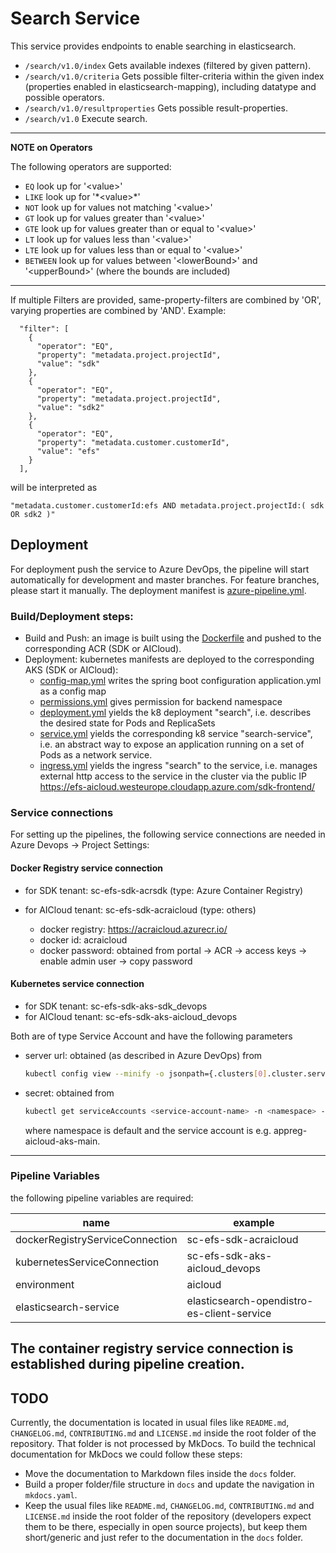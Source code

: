 # Search Service


This service provides endpoints to enable searching in elasticsearch.

- ```/search/v1.0/index``` Gets available indexes (filtered by given pattern).
- ```/search/v1.0/criteria``` Gets possible filter-criteria within the given index (properties enabled in elasticsearch-mapping), including datatype and
  possible operators.
- ```/search/v1.0/resultproperties``` Gets possible result-properties.
- ```/search/v1.0``` Execute search.

---
**NOTE on Operators**

The following operators are supported:

- ```EQ``` look up for '&lt;value&gt;'
- ```LIKE``` look up for '\*&lt;value&gt;\*'
- ```NOT``` look up for values not matching '&lt;value&gt;'
- ```GT``` look up for values greater than '&lt;value&gt;'
- ```GTE``` look up for values greater than or equal to '&lt;value&gt;'
- ```LT``` look up for values less than '&lt;value&gt;'
- ```LTE``` look up for values less than or equal to '&lt;value&gt;'
- ```BETWEEN``` look up for values between '&lt;lowerBound&gt;' and '&lt;upperBound&gt;' (where the bounds are included)

---
If multiple Filters are provided, same-property-filters are combined by 'OR', varying properties are combined by 'AND'. Example:

```
  "filter": [
    {
      "operator": "EQ",
      "property": "metadata.project.projectId",
      "value": "sdk"
    },
    {
      "operator": "EQ",
      "property": "metadata.project.projectId",
      "value": "sdk2"
    },
    {
      "operator": "EQ",
      "property": "metadata.customer.customerId",
      "value": "efs"
    }
  ],
```

will be interpreted as

```
"metadata.customer.customerId:efs AND metadata.project.projectId:( sdk OR sdk2 )"
```

## Deployment


For deployment push the service to Azure DevOps, the pipeline will start automatically for development and master branches. For feature branches, please start
it manually.
The deployment manifest is [azure-pipeline.yml](azure-pipeline.yml).


### Build/Deployment steps:

- Build and Push: an image is built using the [Dockerfile](Dockerfile) and pushed to the corresponding ACR (SDK or AICloud).
- Deployment: kubernetes manifests are deployed to the corresponding AKS (SDK or AICloud):
    - [config-map.yml](kubernetes/config-map.yml) writes the spring boot configuration application.yml as a config map
    - [permissions.yml](kubernetes/permissions.yml) gives permission for backend namespace
    - [deployment.yml](kubernetes/deployment.yml)  yields the k8 deployment "search", i.e. describes the desired state for Pods and ReplicaSets
    - [service.yml](kubernetes/service.yml) yields the corresponding k8 service "search-service", i.e. an abstract way to expose an application running on a set
      of Pods as a network service.
    - [ingress.yml](kubernetes/ingress.yml) yields the ingress "search" to the service, i.e. manages external http access to the service in the cluster via the
      public IP https://efs-aicloud.westeurope.cloudapp.azure.com/sdk-frontend/

### Service connections


For setting up the pipelines, the following service connections are needed in Azure Devops -> Project Settings:


#### Docker Registry service connection

- for SDK tenant: sc-efs-sdk-acrsdk (type: Azure Container Registry)

- for AICloud tenant: sc-efs-sdk-acraicloud (type: others)
    - docker registry: https://acraicloud.azurecr.io/
    - docker id: acraicloud
    - docker password: obtained from portal -> ACR -> access keys -> enable admin user -> copy password

#### Kubernetes service connection

- for SDK tenant: sc-efs-sdk-aks-sdk_devops
- for AICloud tenant: sc-efs-sdk-aks-aicloud_devops

Both are of type Service Account and have the following parameters

- server url: obtained (as described in Azure DevOps) from
  ```bash
  kubectl config view --minify -o jsonpath={.clusters[0].cluster.server}
  ```
- secret: obtained from
    ```bash
  kubectl get serviceAccounts <service-account-name> -n <namespace> -o=jsonpath={.secrets[*].name}
  ```
  where namespace is default and the service account is e.g. appreg-aicloud-aks-main.

---


### Pipeline Variables


the following pipeline variables are required:

| name                            | example                                    |
|---------------------------------|--------------------------------------------| 
| dockerRegistryServiceConnection | sc-efs-sdk-acraicloud                      |
| kubernetesServiceConnection     | sc-efs-sdk-aks-aicloud_devops              |
| environment                     | aicloud                                    |
| elasticsearch-service           | elasticsearch-opendistro-es-client-service |

The container registry service connection is established during pipeline creation.
---


## TODO


Currently, the documentation is located in usual files like `README.md`, `CHANGELOG.md`, `CONTRIBUTING.md` and `LICENSE.md` inside the root folder of the
repository. That folder is not processed by MkDocs. To build the technical documentation for MkDocs we could follow these steps:

- Move the documentation to Markdown files inside the `docs` folder.
- Build a proper folder/file structure in `docs` and update the navigation in `mkdocs.yaml`.
- Keep the usual files like `README.md`, `CHANGELOG.md`, `CONTRIBUTING.md` and `LICENSE.md` inside the root folder of the repository (developers expect them to
  be there, especially in open source projects), but keep them short/generic and just refer to the documentation in the `docs` folder.